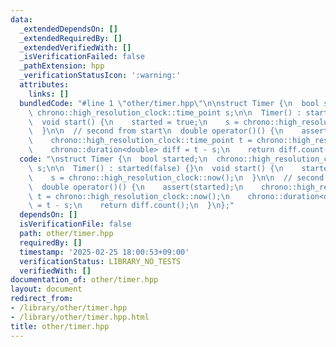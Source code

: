 ```yaml
---
data:
  _extendedDependsOn: []
  _extendedRequiredBy: []
  _extendedVerifiedWith: []
  _isVerificationFailed: false
  _pathExtension: hpp
  _verificationStatusIcon: ':warning:'
  attributes:
    links: []
  bundledCode: "#line 1 \"other/timer.hpp\"\n\nstruct Timer {\n  bool started;\n \
    \ chrono::high_resolution_clock::time_point s;\n\n  Timer() : started(false) {}\n\
    \  void start() {\n    started = true;\n    s = chrono::high_resolution_clock::now();\n\
    \  }\n\n  // second from start\n  double operator()() {\n    assert(started);\n\
    \    chrono::high_resolution_clock::time_point t = chrono::high_resolution_clock::now();\n\
    \    chrono::duration<double> diff = t - s;\n    return diff.count();\n  }\n};\n"
  code: "\nstruct Timer {\n  bool started;\n  chrono::high_resolution_clock::time_point\
    \ s;\n\n  Timer() : started(false) {}\n  void start() {\n    started = true;\n\
    \    s = chrono::high_resolution_clock::now();\n  }\n\n  // second from start\n\
    \  double operator()() {\n    assert(started);\n    chrono::high_resolution_clock::time_point\
    \ t = chrono::high_resolution_clock::now();\n    chrono::duration<double> diff\
    \ = t - s;\n    return diff.count();\n  }\n};"
  dependsOn: []
  isVerificationFile: false
  path: other/timer.hpp
  requiredBy: []
  timestamp: '2025-02-25 18:00:53+09:00'
  verificationStatus: LIBRARY_NO_TESTS
  verifiedWith: []
documentation_of: other/timer.hpp
layout: document
redirect_from:
- /library/other/timer.hpp
- /library/other/timer.hpp.html
title: other/timer.hpp
---
```

